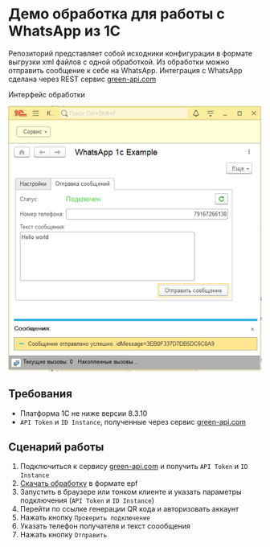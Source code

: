 # Демо обработка для работы с WhatsApp из 1С
Репозиторий представляет собой исходники конфигурации в формате выгрузки xml файлов с одной обработкой. Из обработки можно отправить сообщение к себе на WhatsApp. Интеграция с WhatsApp сделана через REST сервис [green-api.com](https://green-api.com/)

Интерфейс обработки

![`Основное окно`](media/main.png)

## Требования
* Платформа 1С не ниже версии 8.3.10
* ``API Token`` и ``ID Instance``, полученные через сервис [green-api.com](https://green-api.com/)

## Сценарий работы

1. Подключиться к сервису [green-api.com](https://green-api.com/) и получить ``API Token`` и ``ID Instance``
1. [Скачать обработку](https://github.com/green-api/whatsapp-1c-example/releases/download/1.0/WhatsApp1cExample.epf) в формате epf
3. Запустить в браузере или тонком клиенте и указать параметры подключения (``API Token`` и ``ID Instance``)
4. Перейти по ссылке генерации QR кода и авторизовать аккаунт
5. Нажать кнопку ``Проверить подключение``
6. Указать телефон получателя и текст соообщения
7. Нажать кнопку ``Отправить``


